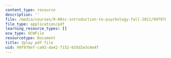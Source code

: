 ```yaml
---
content_type: resource
description: ''
file: /media/courses/9-00sc-introduction-to-psychology-fall-2011/99f978efca92da427152635d2e3c6e4f_SXzdOK_J-xE.pdf
file_type: application/pdf
learning_resource_types: []
ocw_type: OCWFile
resourcetype: Document
title: 3play pdf file
uid: 99f978ef-ca92-da42-7152-635d2e3c6e4f
---
```

